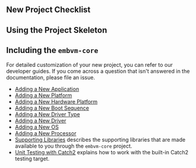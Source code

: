 



## New Project Checklist


## Using the Project Skeleton

## Including the `embvm-core`



For detailed customization of your new project, you can refer to our developer guides. If you come across a question that isn't answered in the documentation, please file an issue.

- [Adding a New Application](adding_an_application.md)
- [Adding a New Platform](adding_new_platform.md)
- [Adding a New Hardware Platform](adding_new_hw_platform.md)
- [Adding a New Boot Sequence](adding_new_boot_sequence.md)
- [Adding a New Driver Type](adding_new_driver_type.md)
- [Adding a New Driver](adding_new_driver.md)
- [Adding a New OS](adding_new_os.md)
- [Adding a New Processor](adding_new_processor.md)
- [Supporting Libraries](supporting_libraries.md) describes the supporting libraries that are made available to you through the `embvm-core` project.
- [Unit Testing with Catch2](unit_testing_with_catch2.md) explains how to work with the built-in Catch2 testing target.
